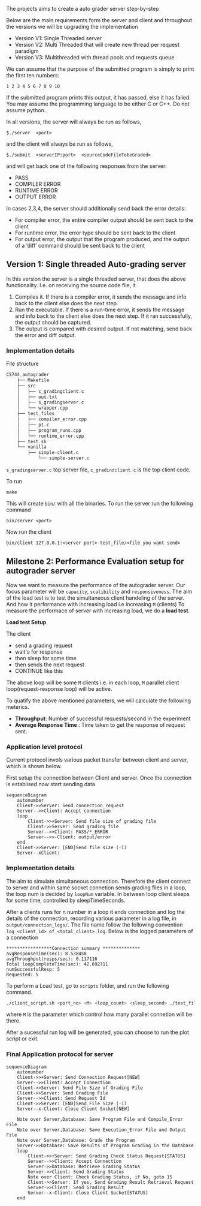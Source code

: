 
The projects aims to create a auto grader server step-by-step 

Below are the main requirements form the server and client and throughout the versions we will be upgrading the implementation 

- Version V1: Single Threaded server
- Version V2: Multi Threaded that will create new thread per request paradigm
- Version V3: Multithreaded with thread pools and requests queue.

We can assume that the purpose of the submitted program is simply to print the first ten numbers:

```
1 2 3 4 5 6 7 8 9 10
```

If the submitted program prints this output, it has passed, else it has failed. You may assume the programming language to be either C or C++. Do not assume python. 


In all versions, the server will always be run as follows,

```
$./server  <port>
```

and the client will always be run as follows, 

```
$./submit  <serverIP:port>  <sourceCodeFileTobeGraded>
```

and will get back one of the following responses from the server:

- PASS
- COMPILER ERROR
- RUNTIME ERROR
- OUTPUT ERROR

In cases 2,3,4, the server should additionally send back the error details:

- For compiler error, the entire compiler output should be sent back to the client
- For runtime error, the error type should be sent back to the client
- For output error, the output that the program produced, and the output of a ‘diff’ command  should be sent back to the client

## Version 1: Single threaded Auto-grading server 
In this version the server is a single threaded server, that does the above functionality. I.e. on receiving the source code file, it

1. Compiles it. If there is a compiler error, it sends the message and info back to the client else does the next step.
2. Run the executable. If there is a run-time error, it sends the message and info back to the client else does the next step. If it ran successfully, the output should be captured.
3. The output is compared with desired output. If not matching, send back the error and diff output. 

### Implementation details

File structure 

```C
CS744_autograder
	├── Makefile
	├── src
	│   ├── c_gradingclient.c
	│   ├── out.txt
	│   ├── s_gradingserver.c
	│   └── wrapper.cpp
	├── test_files
	│   ├── compiler_error.cpp
	│   ├── p1.c
	│   ├── program_runs.cpp
	│   └── runtime_error.cpp
	├── test.sh
	└── vanilla
		├── simple-client.c
			└── simple-server.c
```

`s_gradingserver.c` top server file, `c_gradindclient.c` is the top client code.

To run 

``` make
make
```

This will create `bin/` with all the binaries. To run the server run the following command

```
bin/server <port>
```

Now run the client 

```
bin/client 127.0.0.1:<server port> test_file/<file you want send>
```

## Milestone 2: Performance Evaluation setup for autograder server

Now we want to measure the performance of the autograder server. Our focus parameter will be `capacity`, `scalibility` and `responsiveness`. 
The aim of the load test is to test the simultaneous client handeling of the server.
And how it performance with increasing load i.e increasing `M` (clients)
To measure the performace of server with increasing load, we do a **load test**.

**Load test Setup**

The client
- send a grading request 
- wait's for response 
- then sleep for some time 
- then sends the next request 
- CONTINUE  like this

The above loop will be some `M` clients i.e. in each loop, `M` parallel client loop(request-response loop) will be active.

To quatify the above mentioned parameters, we will calculate the following meterics.
- **Throughput**: Number of successful requests/second in the experiment
- **Average Response Time** : Time taken to get the response of request sent.

### Application level protocol

Current protocol invols various packet transfer between client and server, which is shown below.

First setup the connection between Client and server. Once the connection is establised now start sending data

```mermaid
sequenceDiagram
    autonumber
    Client->>Server: Send connection request
    Server-->>Client: Accept connection 
	loop
	    Client->>+Server: Send file size of grading file
		Client->>Server: Send grading file
		Server-->>Client: PASS/*_ERROR 
		Server-->>-Client: output/error
	end
    Client->>Server: [END]Send file size (-1)
    Server--xClient: 
```
### Implementation details

The aim to simulate simultaneous connection. Therefore the client connect to server and within same socket connetion sends grading files
in a loop, the loop num is decided by `loopNum` variable. In between loop client sleeps for some time, controlled by sleepTimeSeconds.

After a clients runs for n number in a loop it ends connection and log the details of the connection, recording various parameter in a log 
file, in `output/connection_logs/`. The file name follow the following convention `log_<client_id>_of_<total_client>.log`. Below is the 
logged parameters of a connection 

```log
*****************Connection summary **************
avgResponseTime(sec): 8.538458
avgThroughput(resps/sec): 0.117116
Total loopCompleteTime(sec): 42.692711
numSuccessfulResp: 5
Requested: 5
```

To perform a Load test, go to `scripts` folder, and run the following command.

``` bash
./client_script.sh <port_no> <M> <loop_count> <sleep_second> ./test_files/<test_file>.cpp
```

where `M` is the parameter which control how many parallel connetion will be there.

After a sucessful run log will be generated, you can choose to run the plot script or exit.

### Final Application protocol for server

```mermaid
sequenceDiagram
    autonumber
    Client->>+Server: Send Connection Request[NEW]
    Server-->>Client: Accept Connection 
	Client->>Server: Send File Size of Grading File
	Client->>Server: Send Grading File
	Server-->>Client: Send Request Id
    Client->>Server: [END]Send File Size (-1)
    Server--x-Client: Close Client Socket[NEW]

    Note over Server,Database: Save Program File and Compile_Error File
    Note over Server,Database: Save Execution_Error File and Output File
    Note over Server,Database: Grade the Program
    Server->>Database: Save Results of Program Grading in the Database
    loop
        Client->>+Server: Send Grading Check Status Request[STATUS]
        Server-->>Client: Accept Connection
        Server->>Database: Retrieve Grading Status
        Server->>Client: Send Grading Status
        Note over Client: Check Grading Status, if No, goto 15
        Client->>Server: If yes, Send Grading Result Retrieval Request
        Server->>Client: Send Grading Result
        Server--x-Client: Close Client Socket[STATUS]
    end
```



